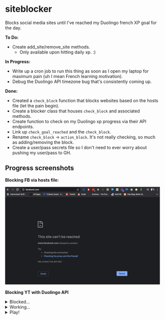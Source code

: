 # siteblocker
Blocks social media sites until I've reached my Duolingo french XP goal for the day.

**To Do:**
* Create add_site/remove_site methods.
  * Only available upon hitting daily xp. :)

**In Progress:**
* Write up a cron job to run this thing as soon as I open my laptop for maximum pain (uh I mean French learning motivation).
* Debug the Duolingo API timezone bug that's consistently coming up.

**Done:**
* Created a `check_block` function that blocks websites based on the hosts file (let the pain begin).
* Create a blocker class that houses `check_block` and associated methods.
* Create function to check on my Duolingo xp progress via their API endpoints.
* Link up `check_goal_reached` and the `check_block`.
* Rename `check_block` &rightarrow; `action_block`. It's not really checking, so much as adding/removing the block.
* Create a user/pass secrets file so I don't need to ever worry about pushing my user/pass to GH.

## Progress screenshots
**Blocking FB via hosts file:**

![Blocked_Facebook](https://github.com/svvchen/siteblocker/blob/master/images/PR_1_Ss.png)

**Blocking YT with Duolingo API**
<details>
 <summary>Blocked...</summary>

 ![Blocked](https://github.com/svvchen/siteblocker/blob/master/images/Blocked.png)
</details>

<details>
 <summary>Working...</summary>

 ![Work](https://github.com/svvchen/siteblocker/blob/master/images/Work.png)
</details>

<details>
 <summary>Play!</summary>

 ![Play](https://github.com/svvchen/siteblocker/blob/master/images/Play.png)
</details>
